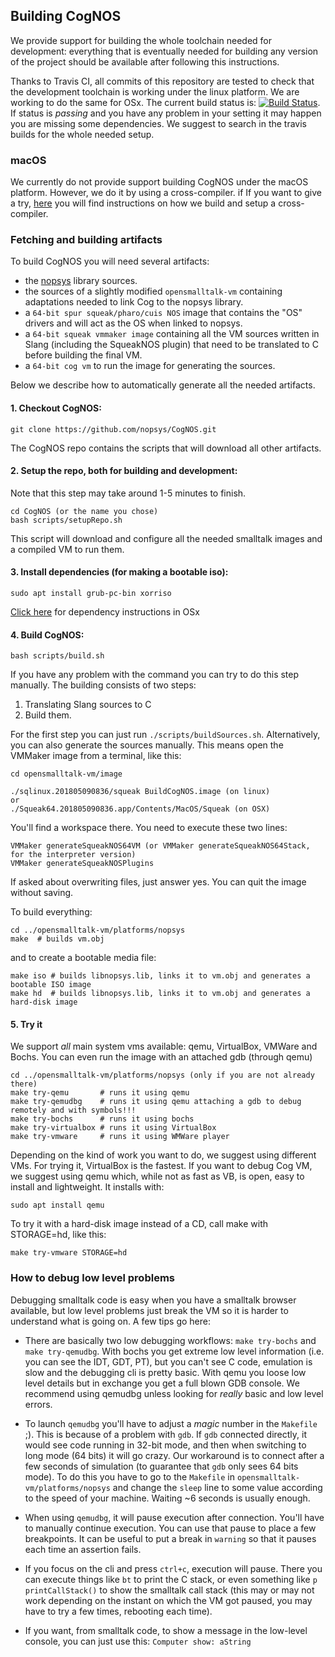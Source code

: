 ## Building CogNOS
We provide support for building the whole toolchain needed for development: everything that is eventually needed for building any version of the project should be available after following this instructions.

Thanks to Travis CI, all commits of this repository are tested to check that the development toolchain is working under the linux platform. We are working to do the same for OSx.
The current build status is: [![Build Status](https://travis-ci.org/nopsys/CogNOS.svg?branch=master)](https://travis-ci.org/CogNOS/CogNOS). If status is *passing* and you have any problem in your setting it may happen you are missing some dependencies. We suggest to search in the travis builds for the whole needed setup. 

### macOS
We currently do not provide support building CogNOS under the macOS platform. However, we do it by using a cross-compiler. if If you want to give a try, [here](buildOSx.md) you will find instructions on how we build and setup a cross-compiler.  

### Fetching and building artifacts

To build CogNOS you will need several artifacts:

- the [nopsys](https://github.com/nopsys/nopsys) library sources.
- the sources of a slightly modified `opensmalltalk-vm` containing adaptations needed to link Cog to the nopsys library.
- a `64-bit spur squeak/pharo/cuis NOS` image that contains the "OS" drivers and will act as the OS when linked to nopsys. 
- a `64-bit squeak vmmaker image` containing all the VM sources written in Slang (including the SqueakNOS plugin) that need to be translated to C before building the final VM.
- a `64-bit cog vm` to run the image for generating the sources.

Below we describe how to automatically generate all the needed artifacts. 

#### 1. Checkout CogNOS:

    git clone https://github.com/nopsys/CogNOS.git
<!--    git submodule update --init --recursive -->

The CogNOS repo contains the scripts that will download all other artifacts.

#### 2. Setup the repo, both for building and development:

Note that this step may take around 1-5 minutes to finish. 

    cd CogNOS (or the name you chose)
    bash scripts/setupRepo.sh
    
This script will download and configure all the needed smalltalk images and a compiled VM to run them.

#### 3. Install dependencies (for making a bootable iso):

    sudo apt install grub-pc-bin xorriso
    
[Click here](Documentation/buildOSx.md) for dependency instructions in OSx      


#### 4. Build CogNOS:

    bash scripts/build.sh

If you have any problem with the command you can try to do this step manually. The building consists of two steps: 

1. Translating Slang sources to C 
2. Build them. 

For the first step you can just run `./scripts/buildSources.sh`. Alternatively, you can also generate the sources manually. This means open the VMMaker image from a terminal, like this:

    cd opensmalltalk-vm/image
    
    ./sqlinux.201805090836/squeak BuildCogNOS.image (on linux)
    or
    ./Squeak64.201805090836.app/Contents/MacOS/Squeak (on OSX)

You'll find a workspace there. You need to execute these two lines:

    VMMaker generateSqueakNOS64VM (or VMMaker generateSqueakNOS64Stack, for the interpreter version)
    VMMaker generateSqueakNOSPlugins

If asked about overwriting files, just answer yes. You can quit the image without saving. 

To build everything: 

    cd ../opensmalltalk-vm/platforms/nopsys
    make  # builds vm.obj
    
and to create a bootable media file:

    make iso # builds libnopsys.lib, links it to vm.obj and generates a bootable ISO image
    make hd  # builds libnopsys.lib, links it to vm.obj and generates a hard-disk image

#### 5. Try it

We support _all_ main system vms available: qemu, VirtualBox, 
VMWare and Bochs. You can even run the image with an attached gdb (through qemu)

    cd ../opensmalltalk-vm/platforms/nopsys (only if you are not already there)
    make try-qemu       # runs it using qemu
    make try-qemudbg    # runs it using qemu attaching a gdb to debug remotely and with symbols!!!
    make try-bochs      # runs it using bochs
    make try-virtualbox # runs it using VirtualBox
    make try-vmware     # runs it using WMWare player


Depending on the kind of work you want to do, we suggest using different VMs. For trying it, VirtualBox
is the fastest. If you want to debug Cog VM, we suggest using qemu which, while not as fast as VB,
is open, easy to install and lightweight. It installs with:

    sudo apt install qemu

To try it with a hard-disk image instead of a CD, call make with STORAGE=hd, like this:

    make try-vmware STORAGE=hd


### How to debug low level problems

Debugging smalltalk code is easy when you have a smalltalk browser available, but low
level problems just break the VM so it is harder to understand what is going on.
A few tips go here:

 - There are basically two low debugging workflows: `make try-bochs` and `make try-qemudbg`.
   With bochs you get extreme low level information (i.e. you can see the IDT, GDT, PT), but
   you can't see C code, emulation is slow and the debugging cli is pretty basic. With qemu
   you loose low level details but in exchange you get a full blown GDB console. We recommend
   using qemudbg unless looking for _really_ basic and low level errors.

 - To launch `qemudbg` you'll have to adjust a _magic_ number in the `Makefile` ;). This is because
   of a problem with `gdb`. If `gdb` connected directly, it would see code running in 32-bit mode, and then 
   when switching to long mode (64 bits) it will go crazy. Our workaround is to connect after a few
   seconds of simulation (to guarantee that `gdb` only sees 64 bits mode). To do this you have to go to the
   `Makefile` in `opensmalltalk-vm/platforms/nopsys` and change the `sleep` line to some value according
   to the speed of your machine. Waiting ~6 seconds is usually enough.

 - When using `qemudbg`, it will pause execution after connection. You'll have to manually continue
   execution. You can use that pause to place a few breakpoints. It can be useful to put a break in
   `warning` so that it pauses each time an assertion fails.

 - If you focus on the cli and press `ctrl+c`, execution will pause. There you can execute things like
   `bt` to print the C stack, or even something like `p printCallStack()` to show the smalltalk call
   stack (this may or may not work depending on the instant on which the VM got paused, you may have to try a
   few times, rebooting each time).

 - If you want, from smalltalk code, to show a message in the low-level console, you can just use
   this: `Computer show: aString`

